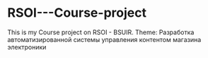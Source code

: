 # RSOI---Course-project
This is my Course project on RSOI - BSUIR. Theme: Разработка автоматизированной системы управления контентом магазина электроники
